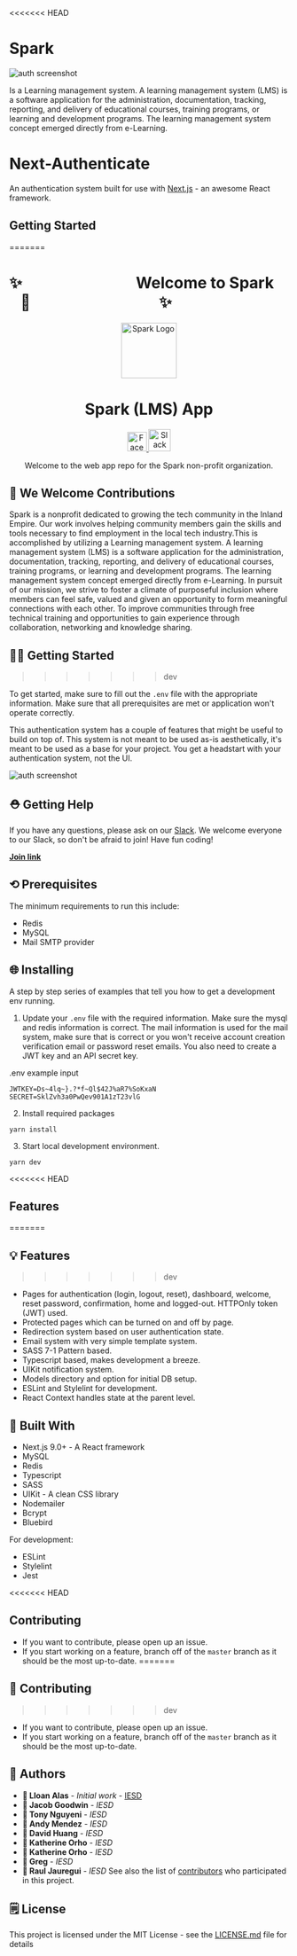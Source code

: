 <<<<<<< HEAD
# Spark
![auth screenshot](https://raw.githubusercontent.com/lloan/next-authenticate/master/public/images/spark.png)

Is a Learning management system. A learning management system (LMS) is a software application for the administration, documentation, tracking, reporting, and delivery of educational courses, training programs, or learning and development programs. The learning management system concept emerged directly from e-Learning.

# Next-Authenticate

An authentication system built for use with [Next.js](https://github.com/zeit/next.js) - an awesome React framework.

## Getting Started
=======
# ✨   &nbsp;&nbsp;&nbsp;&nbsp;&nbsp;&nbsp;&nbsp;&nbsp;&nbsp;&nbsp;&nbsp;&nbsp;&nbsp;&nbsp;&nbsp;&nbsp;&nbsp;&nbsp;&nbsp;&nbsp;&nbsp;&nbsp;&nbsp;&nbsp;&nbsp;&nbsp;&nbsp;&nbsp;&nbsp;                     **Welcome to   Spark** &nbsp;&nbsp;&nbsp;👋&nbsp;&nbsp;&nbsp;&nbsp;&nbsp;&nbsp;&nbsp;&nbsp;&nbsp;&nbsp;&nbsp;&nbsp;&nbsp;&nbsp;&nbsp;&nbsp;&nbsp;&nbsp;&nbsp;&nbsp;&nbsp;&nbsp;&nbsp;&nbsp;&nbsp;&nbsp;&nbsp;&nbsp;&nbsp;&nbsp;&nbsp;&nbsp;&nbsp;&nbsp;&nbsp;✨
<p align="center">
  <img
    alt="Spark Logo"
    src="https://raw.githubusercontent.com/inland-empire-software-development/spark/staging/public/images/spark.png"
    width="100px" >
</p>
<h1 align="center">
  Spark (LMS) App
</h1>
<p align="center">
  <a href="https://www.facebook.com/groups/IESoftwareDevelopment/">
    <img
      alt="Facebook logo"
      src="https://en.facebookbrand.com/wp-content/uploads/2016/05/flogo_rgb_hex-brc-site-250.png"
      width="35px">
  </a>
  <a href="https://ie-sd.slack.com">
    <img
      alt="Slack logo"
      src="https://cdn-images-1.medium.com/max/1600/1*rncLjp_nxRi08Y8AKZCJVA.png"
      width="40px">
  </a>
</p>

<p align="center">
  Welcome to the web app repo for the Spark non-profit organization.
</p>

## 🙋 **We Welcome Contributions**
Spark is a nonprofit dedicated to growing the tech community in the Inland Empire. Our work involves helping community members gain the skills and tools necessary to find employment in the local tech industry.This is accomplished by utilizing a Learning management system. A learning management system (LMS) is a software application for the administration, documentation, tracking, reporting, and delivery of educational courses, training programs, or learning and development programs. The learning management system concept emerged directly from e-Learning. In pursuit of our mission, we strive to foster a climate of purposeful inclusion where members can feel safe, valued and given an opportunity to form meaningful connections with each other. To improve communities through free technical training and opportunities to gain experience through collaboration, networking and knowledge sharing.

## 👨‍💻 **Getting Started**
>>>>>>> dev

To get started, make sure to fill out the `.env` file with the appropriate information. Make sure that all prerequisites are met or application won't operate correctly.

This authentication system has a couple of features that might be useful to build on top of. This system is not meant to be used as-is aesthetically, it's meant to be used as a base for your project. You get a headstart with your authentication system, not the UI.

![auth screenshot](https://raw.githubusercontent.com/lloan/next-authenticate/master/public/images/authentication-screenshot.png)
## ⛑ **Getting Help**

If you have any questions, please ask on our [Slack](https://ie-sd.slack.com). We welcome everyone to our Slack, so don't be afraid to join! Have fun coding!

**<a href="https://bit.ly/2C0umfQ">Join link</a>**

## ⟲ **Prerequisites**

The minimum requirements to run this include:

- Redis
- MySQL
- Mail SMTP provider

## 🌐 **Installing**

A step by step series of examples that tell you how to get a development env running.

1. Update your `.env` file with the required information. Make sure the mysql and redis information is correct. The mail information is used for the mail system, make sure that is correct or you won't receive account creation verification email or password reset emails. You also need to create a JWT key and an API secret key.

.env example input
```
JWTKEY=Ds~4lq~}.?*f~Ql$42J%aR7%SoKxaN
SECRET=SklZvh3a0PwQev901A1zT23vlG
```

2. Install required packages

```
yarn install
```

3. Start local development environment.
```
yarn dev
```

<<<<<<< HEAD
## Features
=======
## 💡 **Features**
>>>>>>> dev
- Pages for authentication (login, logout, reset), dashboard, welcome, reset password, confirmation, home and logged-out. HTTPOnly token (JWT) used.
- Protected pages which can be turned on and off by page.
- Redirection system based on user authentication state.
- Email system with very simple template system.
- SASS 7-1 Pattern based.
- Typescript based, makes development a breeze.
- UIKit notification system.
- Models directory and option for initial DB setup.
- ESLint and Stylelint for development.
- React Context handles state at the parent level.

## 🔨 **Built With**
* Next.js 9.0+ - A React framework
* MySQL
* Redis
* Typescript
* SASS
* UIKit - A clean CSS library
* Nodemailer
* Bcrypt
* Bluebird

For development:

* ESLint
* Stylelint
* Jest

<<<<<<< HEAD
## Contributing

- If you want to contribute, please open up an issue.
- If you start working on a feature, branch off of the `master` branch as it should be the most up-to-date.
=======
## 🤝 **Contributing**
>>>>>>> dev

- If you want to contribute, please open up an issue.
- If you start working on a feature, branch off of the `master` branch as it should be the most up-to-date.

## 📓 **Authors**

* **👤 Lloan Alas** - *Initial work* - [IESD](https://github.com/inland-empire-software-development)
* **👤 Jacob Goodwin** - *IESD*
* **👤 Tony Nguyeni** - *IESD*
* **👤 Andy Mendez** - *IESD*
* **👤 David Huang** - *IESD*
* **👤 Katherine Orho** - *IESD*
* **👤 Katherine Orho** - *IESD*
* **👤 Greg** - *IESD*
* **👤 Raul Jauregui** - *IESD*
See also the list of [contributors](https://github.com/lloan/next-authenticate/graphs/contributors) who participated in this project.

## 🗒 **License**

This project is licensed under the MIT License - see the [LICENSE.md](LICENSE.md) file for details
